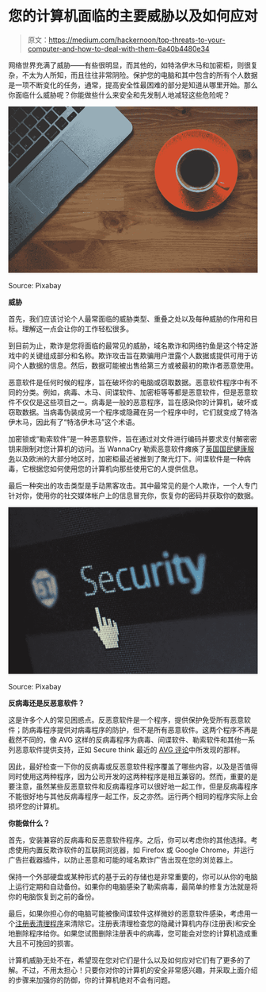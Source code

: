 # 您的计算机面临的主要威胁以及如何应对

> 原文：<https://medium.com/hackernoon/top-threats-to-your-computer-and-how-to-deal-with-them-6a40b4480e34>

网络世界充满了威胁——有些很明显，而其他的，如特洛伊木马和加密柜，则很复杂，不太为人所知，而且往往非常阴险。保护您的电脑和其中包含的所有个人数据是一项不断变化的任务，通常，提高安全性最困难的部分是知道从哪里开始。那么你面临什么威胁呢？你能做些什么来安全和先发制人地减轻这些危险呢？

![](img/dd86502f709eee95806e3a770e28f7ee.png)

Source: Pixabay

**威胁**

首先，我们应该讨论个人最常面临的威胁类型、重叠之处以及每种威胁的作用和目标。理解这一点会让你的工作轻松很多。

到目前为止，欺诈是您将面临的最常见的威胁，域名欺诈和网络钓鱼是这个特定游戏中的关键组成部分和名称。欺诈攻击旨在欺骗用户泄露个人数据或提供可用于访问个人数据的信息。然后，数据可能被出售给第三方或被最初的欺诈者恶意使用。

恶意软件是任何时候的程序，旨在破坏你的电脑或窃取数据。恶意软件程序中有不同的分类。例如，病毒、木马、间谍软件、加密柜等等都是恶意软件，但是恶意软件不仅仅是这些项目之一。病毒是一般的恶意程序，旨在感染你的计算机，破坏或窃取数据。当病毒伪装成另一个程序或隐藏在另一个程序中时，它们就变成了特洛伊木马，因此有了“特洛伊木马”这个术语。

加密锁或“勒索软件”是一种恶意软件，旨在通过对文件进行编码并要求支付解密密钥来限制对您计算机的访问。当 WannaCry 勒索恶意软件瘫痪了[英国国民健康服务](https://www.telegraph.co.uk/news/2017/05/13/nhs-cyber-attack-everything-need-know-biggest-ransomware-offensive/)以及欧洲的大部分地区时，加密柜最近被推到了聚光灯下。间谍软件是一种病毒，它根据您如何使用您的计算机向那些使用它的人提供信息。

最后一种突出的攻击类型是手动黑客攻击。其中最常见的是个人欺诈，一个人专门针对你，使用你的社交媒体帐户上的信息冒充你，恢复你的密码并获取你的数据。

![](img/82a42984e92c2e3b8a0fd3d53dafe74f.png)

Source: Pixabay

**反病毒还是反恶意软件？**

这是许多个人的常见困惑点。反恶意软件是一个程序，提供保护免受所有恶意软件；防病毒程序提供对病毒程序的防护，但不是所有恶意软件。这两个程序不再是截然不同的，像 AVG 这样的反病毒程序为病毒、间谍软件、勒索软件和其他一系列恶意软件提供支持，正如 Secure think 最近的 [AVG 评论](https://securethoughts.com/avg-antivirus-review/)中所发现的那样。

因此，最好检查一下你的反病毒或反恶意软件程序覆盖了哪些内容，以及是否值得同时使用这两种程序，因为公司开发的这两种程序是相互兼容的。然而，重要的是要注意，虽然某些反恶意软件和反病毒程序可以很好地一起工作，但是反病毒程序不能很好地与其他反病毒程序一起工作，反之亦然。运行两个相同的程序实际上会损坏您的计算机。

**你能做什么？**

首先，安装兼容的反病毒和反恶意软件程序。之后，你可以考虑你的其他选择。考虑使用内置反欺诈软件的互联网浏览器，如 Firefox 或 Google Chrome，并运行广告拦截器插件，以防止恶意和可能的域名欺诈广告出现在您的浏览器上。

保持一个外部硬盘或某种形式的基于云的存储也是非常重要的，你可以从你的电脑上运行定期和自动备份。如果你的电脑感染了勒索病毒，最简单的修复方法就是将你的电脑恢复到之前的备份。

最后，如果你担心你的电脑可能被像间谍软件这样微妙的恶意软件感染，考虑用一个[注册表清理程序](http://www.computerhope.com/jargon/r/registry.htm)来清除它。注册表清理检查您的隐藏计算机内存(注册表)和安全地删除程序给你。如果您试图删除注册表中的病毒，您可能会对您的计算机造成重大且不可挽回的损害。

计算机威胁无处不在，希望现在您对它们是什么以及如何应对它们有了更多的了解。不过，不用太担心！只要你对你的计算机的安全非常感兴趣，并采取上面介绍的步骤来加强你的防御，你的计算机绝对不会有问题。